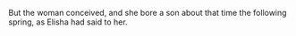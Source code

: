 But the woman conceived, and she bore a son about that time the following spring, as Elisha had said to her.
